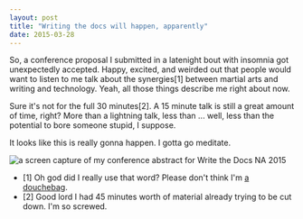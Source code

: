 ```yaml
---
layout: post
title: "Writing the docs will happen, apparently"
date: 2015-03-28
---
```


So, a conference proposal I submitted in a latenight bout with insomnia got unexpectedly accepted. Happy, excited, and weirded out that people would want to listen to me talk about the synergies[1] between martial arts and writing and technology. Yeah, all those things describe me right about now.

Sure it's not for the full 30 minutes[2]. A 15 minute talk is still a great amount of time, right? More than a lightning talk, less than ... well, less than the potential to bore someone stupid, I suppose.

It looks like this is really gonna happen. I gotta go meditate. 

<img src="/img/gaylin-wtdna-2015-talk.png" alt="a screen capture of my conference abstract for Write the Docs NA 2015">

- [1] Oh god did I really use that word? Please don't think I'm [a douchebag](http://unsuck-it.com/synergy/).
- [2] Good lord I had 45 minutes worth of material already trying to be cut down. I'm so screwed.
